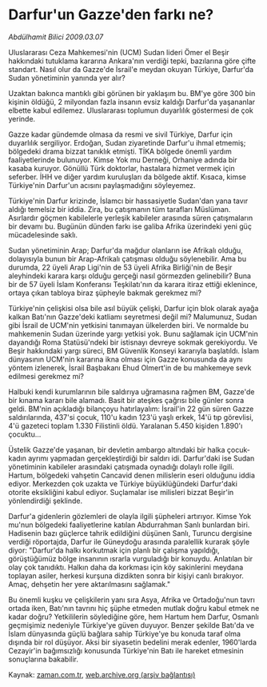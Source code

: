 # Darfur'un  Gazze'den farkı ne?

*Abdülhamit Bilici 2009.03.07*

<tr><td class="metin" colspan="2" style="padding-top: 20px; padding-left: 5px; padding-right: 10px;">Uluslararası Ceza Mahkemesi'nin (UCM) Sudan lideri Ömer el Beşir hakkındaki tutuklama kararına Ankara'nın verdiği tepki, bazılarına göre çifte standart. Nasıl olur da Gazze'de İsrail'e meydan okuyan Türkiye, Darfur'da Sudan yönetiminin yanında yer alır?</td></tr><tr><td class="metin" colspan="2" style="padding-top: 20px; padding-left: 5px; padding-right: 10px;"><p> Uzaktan bakınca mantıklı gibi görünen bir yaklaşım bu. BM'ye göre 300 bin kişinin öldüğü, 2 milyondan fazla insanın evsiz kaldığı Darfur'da yaşananlar elbette kabul edilemez. Uluslararası toplumun duyarlılık göstermesi de çok yerinde.
<p> Gazze kadar gündemde olmasa da resmi ve sivil Türkiye, Darfur için duyarlılık sergiliyor. Erdoğan, Sudan ziyaretinde Darfur'u ihmal etmemiş; bölgedeki drama bizzat tanıklık etmişti. TİKA bölgede önemli yardım faaliyetlerinde bulunuyor. Kimse Yok mu Derneği, Orhaniye adında bir kasaba kuruyor. Gönüllü Türk doktorlar, hastalara hizmet vermek için seferber. İHH ve diğer yardım kuruluşları da bölgede aktif. Kısaca, kimse Türkiye'nin Darfur'un acısını paylaşmadığını söyleyemez.
<p> Türkiye'nin Darfur krizinde, İslamcı bir hassasiyetle Sudan'dan yana tavır aldığı temelsiz bir iddia. Zira, bu çatışmanın tüm tarafları Müslüman. Asırlardır göçmen kabilelerle yerleşik kabileler arasında süren çatışmaların bir devamı bu. Bugünün dünden farkı ise galiba Afrika üzerindeki yeni güç mücadelesinde saklı.
<p> Sudan yönetiminin Arap; Darfur'da mağdur olanların ise Afrikalı olduğu, dolayısıyla bunun bir Arap-Afrikalı çatışması olduğu söylenebilir. Ama bu durumda, 22 üyeli Arap Ligi'nin de 53 üyeli Afrika Birliği'nin de Beşir aleyhindeki karara karşı olduğu gerçeği nasıl görmezden gelinebilir? Buna bir de 57 üyeli İslam Konferansı Teşkilatı'nın da karara itiraz ettiği eklenince, ortaya çıkan tabloya biraz şüpheyle bakmak gerekmez mi?
<p> Türkiye'nin çelişkisi olsa bile asıl büyük çelişki, Darfur için blok olarak ayağa kalkan Batı'nın Gazze'deki katliamı seyretmesi değil mi? Malumunuz, Sudan gibi İsrail de UCM'nin yetkisini tanımayan ülkelerden biri. Ve normalde bu mahkemenin Sudan üzerinde yargı yetkisi yok. Bunu sağlamak için UCM'nin dayandığı Roma Statüsü'ndeki bir istisnayı devreye sokmak gerekiyordu. Ve Beşir hakkındaki yargı süreci, BM Güvenlik Konseyi kararıyla başlatıldı. İslam dünyasının UCM'nin kararına ikna olması için Gazze konusunda da aynı yöntem izlenerek, İsrail Başbakanı Ehud Olmert'in de bu mahkemeye sevk edilmesi gerekmez mi?
<p> Halbuki kendi kurumlarının bile saldırıya uğramasına rağmen BM, Gazze'de bir kınama kararı bile alamadı. Basit bir ateşkes çağrısı bile günler sonra geldi. BM'nin açıkladığı bilançoyu hatırlayalım: İsrail'in 22 gün süren Gazze saldırılarında, 437'si çocuk, 110'u kadın 123'ü yaşlı erkek, 14'ü tıp görevlisi, 4'ü gazeteci toplam 1.330 Filistinli öldü. Yaralanan 5.450 kişiden 1.890'ı çocuktu...
<p> Üstelik Gazze'de yaşanan, bir devletin ambargo altındaki bir halka çocuk-kadın ayrımı yapmadan gerçekleştirdiği bir saldırı idi. Darfur'daki ise Sudan yönetiminin kabileler arasındaki çatışmada oynadığı dolaylı rolle ilgili. Hartum, bölgedeki vahşetin Cancavid denen milislerin eseri olduğunu iddia ediyor. Merkezden çok uzakta ve Türkiye büyüklüğündeki Darfur'daki otorite eksikliğini kabul ediyor. Suçlamalar ise milisleri bizzat Beşir'in yönlendirdiği şeklinde. 
<p> Darfur'a gidenlerin gözlemleri de olayla ilgili şüpheleri artırıyor. Kimse Yok mu'nun bölgedeki faaliyetlerine katılan Abdurrahman Sanlı bunlardan biri. Hadisenin bazı güçlerce tahrik edildiğini düşünen Sanlı, Turuncu dergisine verdiği röportajda, Darfur ile Güneydoğu arasında paralellik kurarak şöyle diyor: "Darfur'da halkı korkutmak için planlı bir çalışma yapıldığı, görüştüğümüz bölge insanının ısrarla vurguladığı bir konuydu. Anlatılan bir olay çok tanıdıktı. Halkın daha da korkması için köy sakinlerini meydana toplayan asiler, herkesi kurşuna dizdikten sonra bir kişiyi canlı bırakıyor. Amaç, dehşetin her yere aktarılmasını sağlamak."
<p> Bu önemli kuşku ve çelişkilerin yanı sıra Asya, Afrika ve Ortadoğu'nun tavrı ortada iken, Batı'nın tavrını hiç şüphe etmeden mutlak doğru kabul etmek ne kadar doğru? Yetkililerin söylediğine göre, hem Hartum hem Darfur, Osmanlı geçmişimiz nedeniyle Türkiye'ye güven duyuyor. Benzer şekilde Batı'da ve İslam dünyasında güçlü bağlara sahip Türkiye'ye bu konuda taraf olma dışında bir rol düşüyor. Aksi bir siyasetin bedelini merak edenler, 1960'larda Cezayir'in bağımsızlığı konusunda Türkiye'nin Batı ile hareket etmesinin sonuçlarına bakabilir. <br/></p></p></p></p></p></p></p></p></p></td></tr>

Kaynak: [zaman.com.tr](http://zaman.com.tr/yazar.do?yazino=822559), [web.archive.org (arşiv bağlantısı)](http://web.archive.org/web/20090318014238/http://www.zaman.com.tr:80/yazar.do?yazino=822559)
